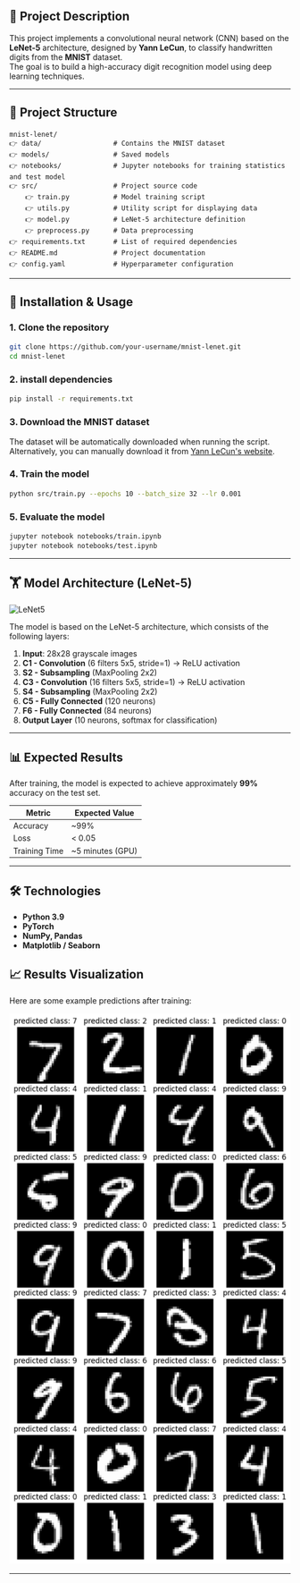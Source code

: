 ## 👋 Project Description  
This project implements a convolutional neural network (CNN) based on the **LeNet-5** architecture, designed by **Yann LeCun**, to classify handwritten digits from the **MNIST** dataset.  
The goal is to build a high-accuracy digit recognition model using deep learning techniques.

---

## 📁 Project Structure  
```
mnist-lenet/
👉 data/                  # Contains the MNIST dataset
👉 models/                # Saved models
👉 notebooks/             # Jupyter notebooks for training statistics and test model
👉 src/                   # Project source code
    👉 train.py           # Model training script
    👉 utils.py           # Utility script for displaying data
    👉 model.py           # LeNet-5 architecture definition
    👉 preprocess.py      # Data preprocessing
👉 requirements.txt       # List of required dependencies
👉 README.md              # Project documentation
👉 config.yaml            # Hyperparameter configuration
```

---

## 🚀 Installation & Usage  

### 1. Clone the repository  
```bash
git clone https://github.com/your-username/mnist-lenet.git
cd mnist-lenet
```


### 2. install dependencies  
```bash
pip install -r requirements.txt
```

### 3. Download the MNIST dataset  
The dataset will be automatically downloaded when running the script.  
Alternatively, you can manually download it from [Yann LeCun's website](http://yann.lecun.com/exdb/mnist/).

### 4. Train the model  
```bash
python src/train.py --epochs 10 --batch_size 32 --lr 0.001
```

### 5. Evaluate the model  
```bash
jupyter notebook notebooks/train.ipynb
jupyter notebook notebooks/test.ipynb
```

---

## 🏋️ Model Architecture (LeNet-5)  
![LeNet5](https://miro.medium.com/max/2000/1*1TI1aGBZ4dybR6__DI9dzA.png)

The model is based on the LeNet-5 architecture, which consists of the following layers:

1. **Input**: 28x28 grayscale images  
2. **C1 - Convolution** (6 filters 5x5, stride=1) → ReLU activation  
3. **S2 - Subsampling** (MaxPooling 2x2)  
4. **C3 - Convolution** (16 filters 5x5, stride=1) → ReLU activation  
5. **S4 - Subsampling** (MaxPooling 2x2)  
6. **C5 - Fully Connected** (120 neurons)  
7. **F6 - Fully Connected** (84 neurons)  
8. **Output Layer** (10 neurons, softmax for classification)


---

## 📊 Expected Results  
After training, the model is expected to achieve approximately **99%** accuracy on the test set.

| Metric         | Expected Value |
|----------------|----------------|
| Accuracy       | ~99%             |
| Loss           | < 0.05            |
| Training Time  | ~5 minutes (GPU)  |

---

## 🛠️ Technologies  
- **Python 3.9**  
- **PyTorch** 
- **NumPy, Pandas**  
- **Matplotlib / Seaborn**

## 📈 Results Visualization  
Here are some example predictions after training:

![Sample Predictions](results.png)

---
